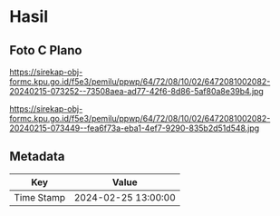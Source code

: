 # Hasil

## Foto C Plano

https://sirekap-obj-formc.kpu.go.id/f5e3/pemilu/ppwp/64/72/08/10/02/6472081002082-20240215-073252--73508aea-ad77-42f6-8d86-5af80a8e39b4.jpg

https://sirekap-obj-formc.kpu.go.id/f5e3/pemilu/ppwp/64/72/08/10/02/6472081002082-20240215-073449--fea6f73a-eba1-4ef7-9290-835b2d51d548.jpg


## Metadata

| Key        | Value               |
| ---------- | ------------------- |
| Time Stamp | 2024-02-25 13:00:00 |



